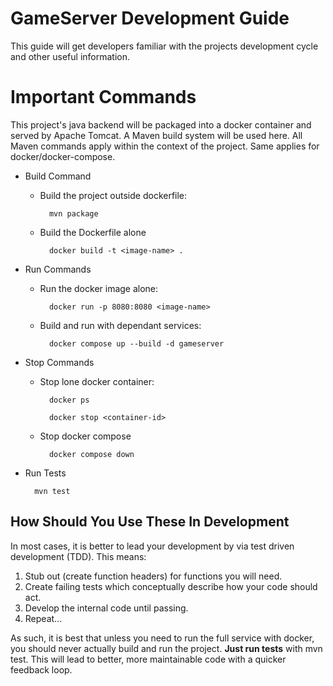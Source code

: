 # GameServer Development Guide

This guide will get developers familiar with the projects development cycle and other useful information.

# Important Commands
This project's java backend will be packaged into a docker container and served by Apache Tomcat. A Maven build system will be used here. All Maven commands apply within the context of the project. Same applies for docker/docker-compose.

- Build Command
    - Build the project outside dockerfile:

            mvn package
    
    - Build the Dockerfile alone

            docker build -t <image-name> .

- Run Commands
    
    - Run the docker image alone:

            docker run -p 8080:8080 <image-name>

    - Build and run with dependant services:

            docker compose up --build -d gameserver

- Stop Commands

    - Stop lone docker container:

            docker ps

            docker stop <container-id>

    - Stop docker compose

            docker compose down

- Run Tests
    
        mvn test


## How Should You Use These In Development

In most cases, it is better to lead your development by via test driven development (TDD). This means:
1. Stub out (create function headers) for functions you will need.
1. Create failing tests which conceptually describe how your code should act.
1. Develop the internal code until passing.
1. Repeat...

As such, it is best that unless you need to run the full service with docker, you should never actually build and run the project. **Just run tests** with mvn test. This will lead to better, more maintainable code with a quicker feedback loop.